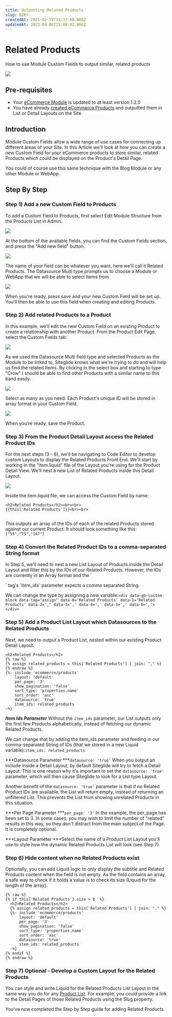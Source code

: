 ```yaml
---
title: Outputting Related Products
slug: B2Kt-
createdAt: 2021-02-19T11:33:08.000Z
updatedAt: 2023-04-06T15:08:02.000Z
---
```


# Related Products

How to use Module Custom Fields to output similar, related products

![](https://downloads.intercomcdn.com/i/o/282006861/82f4131eb2ac45152fa9e3b8/image.png)

## Pre-requisites

* Your [eCommerce Module](https://help.siteglide.com/article/200-getting-started-with-siteglide-ecommerce) is updated to at least version 1.2.0
* You have already [created eCommerce Products](https://help.siteglide.com/article/196-products-introduction) and outputted them in List or Detail Layouts on the Site

## Introduction

Module Custom Fields allow a wide range of use cases for connecting up different areas of your Site. In this Article we'll look at how you can create a new Custom Field for your eCommerce products to store similar, related Products which could be displayed on the Product's Detail Page.

You could of course use this same technique with the Blog Module or any other Module or WebApp.

## Step By Step

### Step 1) Add a new Custom Field to Products

To add a Custom Field to Products, first select Edit Module Structure from the Products List in Admin.

![](https://downloads.intercomcdn.com/i/o/281984488/5ab9d9681291cb70dde3d46c/image.png)

At the bottom of the available fields, you can find the Custom Fields section, and press the "Add new field" button.

![](https://downloads.intercomcdn.com/i/o/281984986/aed1745b9182c9e7edff26db/image.png)

The name of your field can be whatever you want, here we'll call it Related Products. The Datasource Multi type prompts us to choose a Module or WebApp that we will be able to select Items from.

![](https://downloads.intercomcdn.com/i/o/281985832/a72882b3c513f02cc2a4f086/image.png)

When you're ready, press save and your new Custom Field will be set up. You'll then be able to use this field when creating and editing Products.

### Step 2) Add related Products to a Product

In this example, we'll edit the new Custom Field on an existing Product to create a relationship with another Product. From the Product Edit Page, select the Custom Fields tab:

![](https://downloads.intercomcdn.com/i/o/281987097/8e3642f605365b4746aa0832/image.png)

As we used the Datasource Multi field type and selected Products as the Module to be linked to, Siteglide knows what we're trying to do and will help us find the related Items. By clicking in the select box and starting to type "Crow" I should be able to find other Products with a similar name to this band easily.

![](https://downloads.intercomcdn.com/i/o/281988102/152a8e8eba1012153c651ff0/image.png)

Select as many as you need. Each Product's unique ID will be stored in array format in your Custom Field.

![](https://downloads.intercomcdn.com/i/o/281988481/48748f56ec8636e028fdc9c2/image.png)

When you're ready, save the Product.

### Step 3) From the Product Detail Layout access the Related Product IDs

For the next steps (3 - 6), we'll be navigating to Code Editor to develop custom Layouts to display the Related Products Front End. We'll start by working in the "item.liquid" file of the Layout you're using for the Product Detail View. We'll nest a new List of Related Products inside this Detail Layout.

![](https://downloads.intercomcdn.com/i/o/281989251/855f8a163df27a3811a6f93c/image.png)

Inside the item.liquid file, we can access the Custom Field by name:

```liquid
<h2>Related Products</h2><br><br>
{{this['Related Products']}}<br><br>


```

This outputs an array of the IDs of each of the related Products stored against our current Product. It should look something like this: `["55","75","147"]`

### Step 4) Convert the Related Product IDs to a comma-separated String format

In Step 5, we'll need to nest a new List Layout of Products inside the Detail Layout and filter this by the IDs of our Related Products. However, the IDs are currently in an Array format and the \`

\` tag's \`item\_ids\` parameter expects a comma separated String.

We can change the type by assigning a new variable:`<div data-gb-custom-block data-tag="assign" data-0='Related Products' data-1='Related Products' data-2=',' data-3=',' data-4=',' data-5=',' data-6=','></div>`

### Step 5) Add a Product List Layout which Datasources to the Related Products

Next, we need to output a Product List, nested within our existing Product Detail Layout.

```liquid
<h2>Related Products</h2>
{% raw %}
{% assign related_products = this['Related Products'] | join: "," %}
{% endraw %}
{%- include 'ecommerce/products'
    layout: 'default'
    per_page: '3'
    show_pagination: 'false'
    sort_type: 'properties.name'
    sort_order: 'asc'
    datasource: 'true'
    item_ids: related_products 
-%} 

```

_**Item Ids Parameter**_ Without the `item_ids` parameter, our List outputs only the first few Products alphabetically, instead of fetching our dynamic Related Products.

We can change that by adding the item\_ids parameter and feeding in our comma-separated String of IDs (that we stored in a new Liquid variable):`item_ids: related_products`

\*\*\*Datasource Parameter \*\*\*`datasource: 'true'` When you output an include inside a Detail Layout, by default Siteglide will try to fetch a Detail Layout. This is one reason why it's important to set the `datasource: 'true'` parameter, which will then cause Siteglide to look for a List type Layout.

Another benefit of the `datasource: 'true'` parameter is that if no Related Product IDs are available, the List will return empty, instead of returning an unfiltered List. This prevents the List from showing unrelated Products in this situation.

\*\*\*Per Page Parameter \*\*\*`per_page: '3'` In the example, the per\_page has been set to 3. In some cases, you may wish to limit the number of "related" results in this way, so they don't distract from the main subject of the Page. It is completely optional.

\*\*\*Layout Parameter \*\*\*Select the name of a Product List Layout you'll use to style how the dynamic Related Products List will look (see Step 7).

### Step 6) Hide content when no Related Products exist

Optionally, you can add Liquid logic to only display the subtitle and Related Products content when the field is not empty. As the field contains an array, a safe way to check if it holds a value is to check its size (Liquid for the length of the array).

```liquid
{% raw %}
{% if this['Related Products'].size > 0  %}
  <h2>Related Products</h2>
  {% assign related_products = this['Related Products'] | join: "," %}
  {%- include 'ecommerce/products'
      layout: 'default'
      per_page: '3'
      show_pagination: 'false'
      sort_type: 'properties.name'
      sort_order: 'asc'
      datasource: 'true'
      item_ids: related_products 
  -%} 
{% endif %}
{% endraw %}
```

### Step 7) Optional - Develop a Custom Layout for the Related Products

You can style and write Liquid for the Related Products List Layout in the same way you do for any [Product List](https://developers.siteglide.com/list-layouts). For example, you could provide a link to the Detail Pages of those Related Products using the Slug property.

You've now completed the Step by Step guide for adding Related Products.
